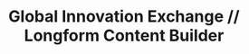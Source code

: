 ---
layout: work-single
title: Global Innovation Exchange // Longform Content Builder
year: 2015
link: "https://www.globalinnovationexchange.org/beyond-cash"
image: dai-longform.jpg
tags: "Drupal 7"
description: 
role:  Front-End Devleoper
published: false
---